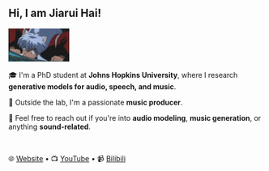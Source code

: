 <h2>Hi, I am Jiarui Hai!</h2>
<img src="犬夜叉.gif" alt="Logo" width="120"/>

🎓 I'm a PhD student at **Johns Hopkins University**, where I research **generative models for audio, speech, and music**.

🎹 Outside the lab, I'm a passionate **music producer**.

💬 Feel free to reach out if you're into **audio modeling**, **music generation**, or anything **sound-related**.

<br>

🌐 <a href="https://haidog-yaqub.github.io">Website</a> •  📺 <a href="https://www.youtube.com/@higobeatz">YouTube</a> •  📹 <a href="https://space.bilibili.com/182484522">Bilibili</a>
